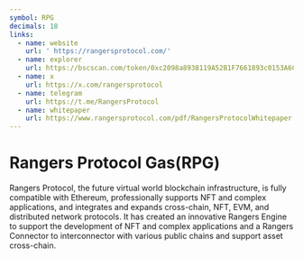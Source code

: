 ```yaml
---
symbol: RPG
decimals: 18
links:
  - name: website
    url: ' https://rangersprotocol.com/'
  - name: explorer
    url: https://bscscan.com/token/0xc2098a8938119A52B1F7661893c0153A6CB116d5
  - name: x
    url: https://x.com/rangersprotocol
  - name: telegram
    url: https://t.me/RangersProtocol
  - name: whitepaper
    url: https://www.rangersprotocol.com/pdf/RangersProtocolWhitepaper.pdf
---
```


# Rangers Protocol Gas(RPG)

Rangers Protocol, the future virtual world blockchain infrastructure, is fully compatible with Ethereum, professionally supports NFT and complex applications, and integrates and expands cross-chain, NFT, EVM, and distributed network protocols. It has created an innovative Rangers Engine to support the development of NFT and complex applications and a Rangers Connector to interconnector with various public chains and support asset cross-chain.
